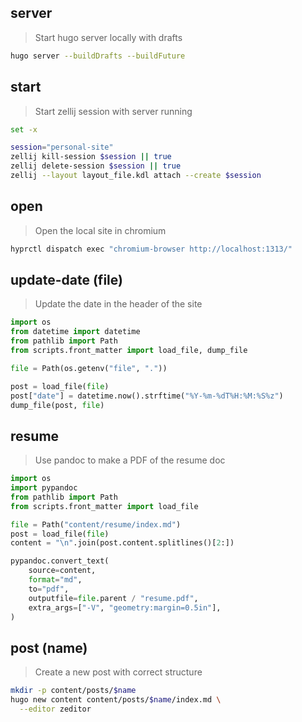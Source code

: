 ## server

> Start hugo server locally with drafts

```bash
hugo server --buildDrafts --buildFuture
```

## start

> Start zellij session with server running

```bash
set -x

session="personal-site"
zellij kill-session $session || true
zellij delete-session $session || true
zellij --layout layout_file.kdl attach --create $session
```

## open

> Open the local site in chromium

```bash
hyprctl dispatch exec "chromium-browser http://localhost:1313/"
```

## update-date (file)

> Update the date in the header of the site

```python
import os
from datetime import datetime
from pathlib import Path
from scripts.front_matter import load_file, dump_file

file = Path(os.getenv("file", "."))

post = load_file(file)
post["date"] = datetime.now().strftime("%Y-%m-%dT%H:%M:%S%z")
dump_file(post, file)
```

## resume

> Use pandoc to make a PDF of the resume doc

```python
import os
import pypandoc
from pathlib import Path
from scripts.front_matter import load_file

file = Path("content/resume/index.md")
post = load_file(file)
content = "\n".join(post.content.splitlines()[2:])

pypandoc.convert_text(
    source=content,
    format="md",
    to="pdf",
    outputfile=file.parent / "resume.pdf",
    extra_args=["-V", "geometry:margin=0.5in"],
)
```

## post (name)

> Create a new post with correct structure

```bash
mkdir -p content/posts/$name
hugo new content content/posts/$name/index.md \
  --editor zeditor
```

